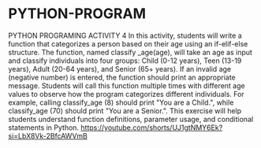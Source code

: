 # PYTHON-PROGRAM
PYTHON PROGRAMING ACTIVITY 4
In this activity, students will write a function that categorizes a person based on their age using an if-elif-else structure. The function, named classify _age(age), will take an age as input and classify individuals into four groups: Child (0-12 years), Teen (13-19 years), Adult (20-64 years), and Senior (65+ years). If an invalid age (negative number) is entered, the function should print an appropriate message. Students will call this function multiple times with different age values to observe how the program categorizes different individuals. For example, calling classify_age (8) should print "You are a Child.", while classify_age (70) should print "You are a Senior.". This exercise will help students understand function definitions, parameter usage, and conditional statements in Python.
https://youtube.com/shorts/UJ1gtNMY6Ek?si=LbX8Vk-2BfcAWVmB
